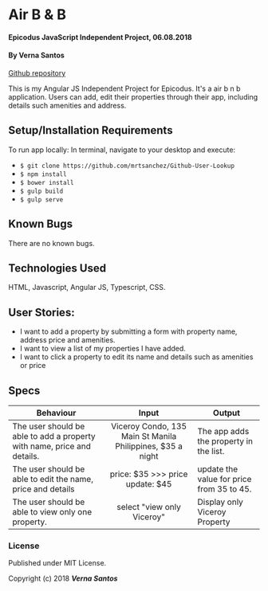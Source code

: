 # Air B & B 

#### Epicodus JavaScript Independent Project, 06.08.2018

#### By **Verna Santos**

[Github repository](https://github.com/v3rna5/Air_BnB_Project)

This is my Angular JS Independent Project for Epicodus. It's a air b n b application. Users can add, edit their properties through their app, including details such amenities and address. 


## Setup/Installation Requirements

To run app locally: In terminal, navigate to your desktop and execute:
  * `$ git clone https://github.com/mrtsanchez/Github-User-Lookup`
  * `$ npm install`
  * `$ bower install`
  * `$ gulp build`
  * `$ gulp serve`

## Known Bugs

There are no known bugs.


## Technologies Used

HTML, Javascript, Angular JS, Typescript, CSS.

## User Stories:

* I want to add a property by submitting a form with property name, address price and amenities.
* I want to view a list of my properties I have added.
* I want to click a property to edit its name and details such as amenities or price

## Specs

| Behaviour  | Input | Output |
| ------------- |:-------------:| -----|
| The user should be able to add a property with name, price and details.     | Viceroy Condo, 135 Main St Manila Philippines, $35 a night | The app adds the property in the list. |
| The user should be able to edit the name, price and details     | price: $35 >>> price update: $45 | update the value for price from 35 to 45. |
| The user should be able to view only one property.    | select "view only Viceroy" | Display only Viceroy Property |

### License

Published under MIT License.

Copyright (c) 2018 **_Verna Santos_**
